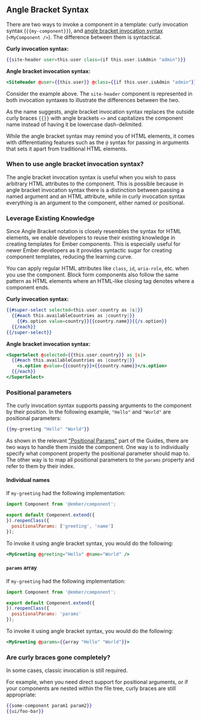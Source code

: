 ## Angle Bracket Syntax

There are two ways to invoke a component in a template: curly invocation syntax (`{{my-component}}`), and [angle bracket invocation syntax](https://github.com/emberjs/rfcs/blob/master/text/0311-angle-bracket-invocation.md) (`<MyComponent />`).
The difference between them is syntactical.

**Curly invocation syntax:**
```handlebars
{{site-header user=this.user class=(if this.user.isAdmin "admin")}}
```

**Angle bracket invocation syntax:**
```handlebars
<SiteHeader @user={{this.user}} @class={{if this.user.isAdmin "admin"}} />
```

Consider the example above.
The `site-header` component is represented in both invocation syntaxes to illustrate the differences between the two.

As the name suggests, angle bracket invocation syntax replaces the outside curly braces `{{}}` with angle brackets `<>` and capitalizes the component name instead of having it be lowercase dash-delimited.

While the angle bracket syntax may remind you of HTML elements, it comes with differentiating features such as the `@` syntax for passing in arguments that sets it apart from traditional HTML elements.

### When to use angle bracket invocation syntax?

The angle bracket invocation syntax is useful when you wish to pass arbitrary HTML attributes to the component.
This is possible because in angle bracket invocation syntax there is a distinction between passing a named argument and an HTML attribute,
while in curly invocation syntax everything is an argument to the component, either named or positional.

### Leverage Existing Knowledge

Since Angle Bracket notation is closely resembles the syntax for HTML elements, we enable developers to reuse their existing knowledge in creating templates for Ember components. This is especially useful for newer Ember developers as it provides syntactic sugar for creating component templates, reducing the learning curve.

You can apply regular HTML attributes like `class`, `id`, `aria-role`, etc. when you use the component.
Block form components also follow the same pattern as HTML elements where an HTML-like closing tag denotes where a component ends.

**Curly invocation syntax:**
```handlebars
{{#super-select selected=this.user.country as |s|}}
  {{#each this.availableCountries as |country|}}
    {{#s.option value=country}}{{country.name}}{{/s.option}}
  {{/each}}
{{/super-select}}
```

**Angle bracket invocation syntax:**
```handlebars
<SuperSelect @selected={{this.user.country}} as |s|>
  {{#each this.availableCountries as |country|}}
    <s.option @value={{country}}>{{country.name}}</s.option>
  {{/each}}
</SuperSelect>
```

### Positional parameters

The curly invocation syntax supports passing arguments to the component by their position.
In the following example, `"Hello"` and `"World"` are positional parameters:

```handlebars
{{my-greeting "Hello" "World"}}
```

As shown in the relevant ["Positional Params"](../../components/arguments-and-attributes/#toc_positional-params) part of the Guides,
there are two ways to handle them inside the component.
One way is to individually specify what component property the positional parameter should map to.
The other way is to map all positional parameters to the `params` property and refer to them by their index.

#### Individual names

If `my-greeting` had the following implementation:

```javascript {data-filename="app/components/my-greeting.js"}
import Component from '@ember/component';

export default Component.extend({
}).reopenClass({
  positionalParams: ['greeting', 'name']
});
```

To invoke it using angle bracket syntax, you would do the following:

```handlebars
<MyGreeting @greeting="Hello" @name="World" />
```

#### `params` array

If `my-greeting` had the following implementation:

```javascript {data-filename="app/components/my-greeting.js"}
import Component from '@ember/component';

export default Component.extend({
}).reopenClass({
  positionalParams: 'params'
});
```

To invoke it using angle bracket syntax, you would do the following:

```handlebars
<MyGreeting @params={{array "Hello" "World"}}>
```

### Are curly braces gone completely?

In some cases, classic invocation is still required.

For example, when you need direct support for positional arguments, or if your components are nested within the file tree, curly braces are still appropriate:

```handlebars
{{some-component param1 param2}}
{{ui/foo-bar}}
```
